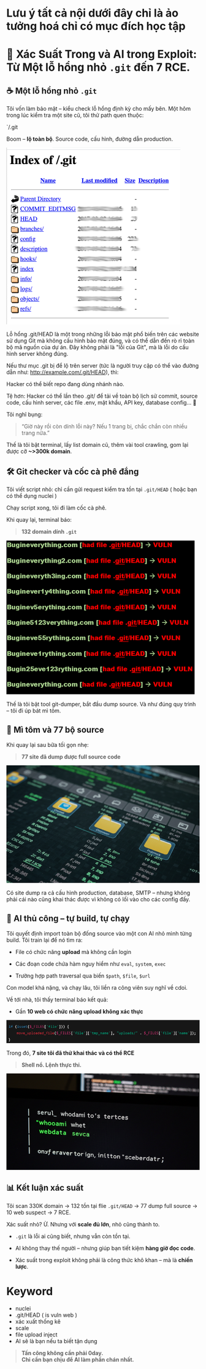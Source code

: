 # Lưu ý tất cả nội dưới đây chỉ là ảo tưởng hoá chỉ có mục đích học tập


# 🎯 Xác Suất Trong và AI trong Exploit: Từ Một lỗ hổng nhỏ `.git` đến 7 RCE.

## ☕ Một lỗ hổng nhỏ `.git`

Tôi vốn làm bảo mật  – kiểu check lỗ hổng định kỳ cho mấy bên. Một hôm trong lúc kiểm tra một site cũ, tôi thử path quen thuộc:

`/.git 


Boom – **lộ toàn bộ**. Source code, cấu hình, đường dẫn production.

![image](https://raw.githubusercontent.com/VHAE04/Story-in-dream/refs/heads/main/Lỗ%20hổng%20nhỏ%20.git/Pasted%20image%2020250424233340.png)

Lỗ hổng .git/HEAD là một trong những lỗi bảo mật phổ biến trên các website sử dụng Git mà không cấu hình bảo mật đúng, và có thể dẫn đến rò rỉ toàn bộ mã nguồn của dự án. Đây không phải là "lỗi của Git", mà là lỗi do cấu hình server không đúng.

Nếu thư mục .git bị để lộ trên server (tức là người truy cập có thể vào đường dẫn như: http://example.com/.git/HEAD), thì:

Hacker có thể biết repo đang dùng nhánh nào.

Tệ hơn: Hacker có thể lần theo .git/ để tải về toàn bộ lịch sử commit, source code, cấu hình server, các file .env, mật khẩu, API key, database config... 🤯



Tôi nghĩ bụng:

> “Giờ này rồi còn dính lỗi này? Nếu 1 trang bị, chắc chắn còn nhiều trang nữa.”

Thế là tôi bật terminal, lấy list domain cũ, thêm vài tool crawling, gom lại được cỡ **~>300k domain**.

## 🛠️ Git checker và cốc cà phê đắng

Tôi viết script nhỏ: chỉ cần gửi request kiểm tra tồn tại `.git/HEAD` ( hoặc bạn có thể dụng nuclei )

Chạy script xong, tôi đi làm cốc cà phê. 

Khi quay lại, terminal báo:

> **132 domain dính `.git`**

![image](https://raw.githubusercontent.com/VHAE04/Story-in-dream/refs/heads/main/Lỗ%20hổng%20nhỏ%20.git/Pasted%20image%2020250424235132.png)

Thế là tôi bật tool git-dumper, bắt đầu dump source. Và như đúng quy trình – tôi đi úp bát mì tôm.

## 🍜 Mì tôm và 77 bộ source

Khi quay lại sau bữa tối gọn nhẹ:

> **77 site đã dump được full source code**

![image](https://raw.githubusercontent.com/VHAE04/Story-in-dream/refs/heads/main/Lỗ%20hổng%20nhỏ%20.git/Pasted%20image%2020250424234836.png)

Có site dump ra cả cấu hình production, database, SMTP – nhưng không phải cái nào cũng khai thác được vì không có lối vào cho các config đấy.

## 🤖 AI thủ công – tự build, tự chạy

Tôi quyết định import toàn bộ đống source vào một con AI nhỏ mình từng build. Tôi train lại để nó tìm ra:

- File có chức năng **upload** mà không cần login
    
- Các đoạn code chứa hàm nguy hiểm như `eval`, `system`, `exec`
    
- Trường hợp path traversal qua biến `$path`, `$file`, `$url`
    

Con model khá nặng, và chạy lâu, tôi liền ra công viên suy nghĩ về cdoi.

Về tới nhà, tôi thấy terminal báo kết quả:


- Gần **10 web có chức năng upload không xác thực**
    
![image](https://raw.githubusercontent.com/VHAE04/Story-in-dream/refs/heads/main/Lỗ%20hổng%20nhỏ%20.git/Pasted%20image%2020250424234424.png)

Trong đó, **7 site tôi đã thử khai thác và có thể RCE**


> **Shell nổ. Lệnh thực thi.**

![image](https://raw.githubusercontent.com/VHAE04/Story-in-dream/refs/heads/main/Lỗ%20hổng%20nhỏ%20.git/Pasted%20image%2020250424234548.png)

## 📊 Kết luận xác suất 

Tôi scan 330K domain → 132 tồn tại flie `.git/HEAD` → 77 dump full source → 10 web suspect → 7 RCE.

Xác suất nhỏ? Ừ. Nhưng với **scale đủ lớn**, nhỏ cũng thành to.

- `.git` là lỗi ai cũng biết, nhưng vẫn còn tồn tại.
    
- AI không thay thế người – nhưng giúp bạn tiết kiệm **hàng giờ đọc code**.
    
- Xác suất trong exploit không phải là công thức khô khan – mà là **chiến lược**.
    

# Keyword

- nuclei
- .git/HEAD ( is vuln web )
- xác xuất thống kê
- scale
- file upload inject
- AI sẽ là bạn nếu ta biết tận dụng

> **Tấn công không cần phải 0day.  
> Chỉ cần bạn chịu để AI làm phần chán nhất.**
